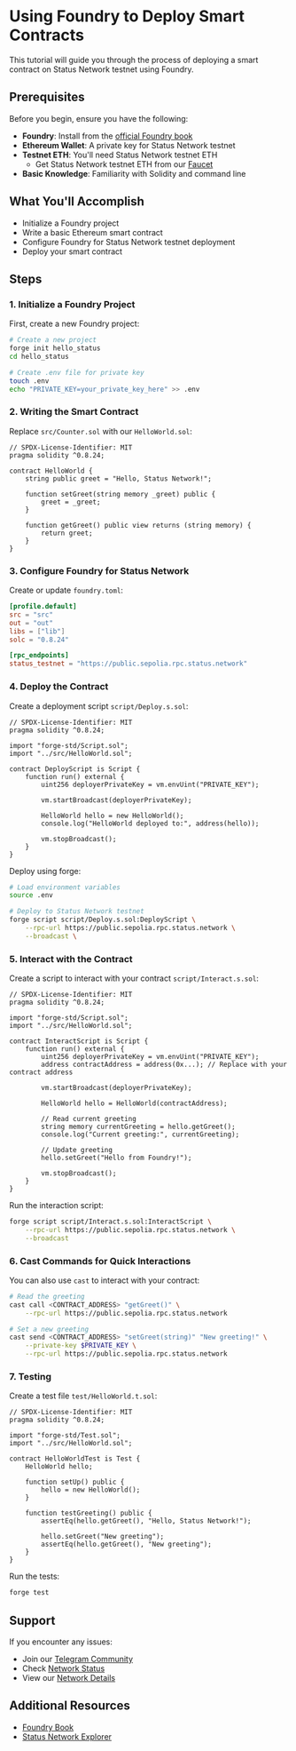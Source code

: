 # Using Foundry to Deploy Smart Contracts

This tutorial will guide you through the process of deploying a smart contract on Status Network testnet using Foundry.

## Prerequisites

Before you begin, ensure you have the following:

- **Foundry**: Install from the [official Foundry book](https://book.getfoundry.sh/getting-started/installation)
- **Ethereum Wallet**: A private key for Status Network testnet
- **Testnet ETH**: You'll need Status Network testnet ETH
  - Get Status Network testnet ETH from our [Faucet](/tools/testnet-faucets)
- **Basic Knowledge**: Familiarity with Solidity and command line

## What You'll Accomplish

- Initialize a Foundry project
- Write a basic Ethereum smart contract
- Configure Foundry for Status Network testnet deployment
- Deploy your smart contract

## Steps

### 1. Initialize a Foundry Project

First, create a new Foundry project:

```bash
# Create a new project
forge init hello_status
cd hello_status

# Create .env file for private key
touch .env
echo "PRIVATE_KEY=your_private_key_here" >> .env
```

### 2. Writing the Smart Contract

Replace `src/Counter.sol` with our `HelloWorld.sol`:

```solidity
// SPDX-License-Identifier: MIT
pragma solidity ^0.8.24;

contract HelloWorld {
    string public greet = "Hello, Status Network!";

    function setGreet(string memory _greet) public {
        greet = _greet;
    }

    function getGreet() public view returns (string memory) {
        return greet;
    }
}
```

### 3. Configure Foundry for Status Network

Create or update `foundry.toml`:

```toml
[profile.default]
src = "src"
out = "out"
libs = ["lib"]
solc = "0.8.24"

[rpc_endpoints]
status_testnet = "https://public.sepolia.rpc.status.network"
```

### 4. Deploy the Contract

Create a deployment script `script/Deploy.s.sol`:

```solidity
// SPDX-License-Identifier: MIT
pragma solidity ^0.8.24;

import "forge-std/Script.sol";
import "../src/HelloWorld.sol";

contract DeployScript is Script {
    function run() external {
        uint256 deployerPrivateKey = vm.envUint("PRIVATE_KEY");
        
        vm.startBroadcast(deployerPrivateKey);
        
        HelloWorld hello = new HelloWorld();
        console.log("HelloWorld deployed to:", address(hello));
        
        vm.stopBroadcast();
    }
}
```

Deploy using forge:

```bash
# Load environment variables
source .env

# Deploy to Status Network testnet
forge script script/Deploy.s.sol:DeployScript \
    --rpc-url https://public.sepolia.rpc.status.network \
    --broadcast \
```

### 5. Interact with the Contract

Create a script to interact with your contract `script/Interact.s.sol`:

```solidity
// SPDX-License-Identifier: MIT
pragma solidity ^0.8.24;

import "forge-std/Script.sol";
import "../src/HelloWorld.sol";

contract InteractScript is Script {
    function run() external {
        uint256 deployerPrivateKey = vm.envUint("PRIVATE_KEY");
        address contractAddress = address(0x...); // Replace with your contract address
        
        vm.startBroadcast(deployerPrivateKey);
        
        HelloWorld hello = HelloWorld(contractAddress);
        
        // Read current greeting
        string memory currentGreeting = hello.getGreet();
        console.log("Current greeting:", currentGreeting);
        
        // Update greeting
        hello.setGreet("Hello from Foundry!");
        
        vm.stopBroadcast();
    }
}
```

Run the interaction script:

```bash
forge script script/Interact.s.sol:InteractScript \
    --rpc-url https://public.sepolia.rpc.status.network \
    --broadcast
```

### 6. Cast Commands for Quick Interactions

You can also use `cast` to interact with your contract:

```bash
# Read the greeting
cast call <CONTRACT_ADDRESS> "getGreet()" \
    --rpc-url https://public.sepolia.rpc.status.network

# Set a new greeting
cast send <CONTRACT_ADDRESS> "setGreet(string)" "New greeting!" \
    --private-key $PRIVATE_KEY \
    --rpc-url https://public.sepolia.rpc.status.network
```

### 7. Testing

Create a test file `test/HelloWorld.t.sol`:

```solidity
// SPDX-License-Identifier: MIT
pragma solidity ^0.8.24;

import "forge-std/Test.sol";
import "../src/HelloWorld.sol";

contract HelloWorldTest is Test {
    HelloWorld hello;

    function setUp() public {
        hello = new HelloWorld();
    }

    function testGreeting() public {
        assertEq(hello.getGreet(), "Hello, Status Network!");
        
        hello.setGreet("New greeting");
        assertEq(hello.getGreet(), "New greeting");
    }
}
```

Run the tests:

```bash
forge test
```

## Support

If you encounter any issues:
- Join our [Telegram Community](https://t.me)
- Check [Network Status](https://health.status.network)
- View our [Network Details](/general-info/network-details)

## Additional Resources

- [Foundry Book](https://book.getfoundry.sh/)
- [Status Network Explorer](https://sepoliascan.status.network)